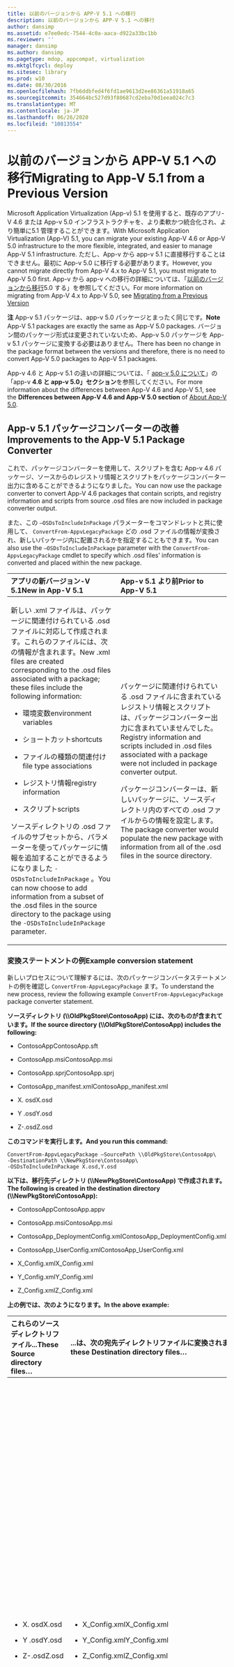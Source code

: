 ```yaml
---
title: 以前のバージョンから APP-V 5.1 への移行
description: 以前のバージョンから APP-V 5.1 への移行
author: dansimp
ms.assetid: e7ee0edc-7544-4c0a-aaca-d922a33bc1bb
ms.reviewer: ''
manager: dansimp
ms.author: dansimp
ms.pagetype: mdop, appcompat, virtualization
ms.mktglfcycl: deploy
ms.sitesec: library
ms.prod: w10
ms.date: 08/30/2016
ms.openlocfilehash: 7fb6ddbfed4f6fd1ae9613d2ee86361a51918a65
ms.sourcegitcommit: 354664bc527d93f80687cd2eba70d1eea024c7c3
ms.translationtype: MT
ms.contentlocale: ja-JP
ms.lasthandoff: 06/26/2020
ms.locfileid: "10813554"
---
```

# <span data-ttu-id="6e956-103">以前のバージョンから APP-V 5.1 への移行</span><span class="sxs-lookup"><span data-stu-id="6e956-103">Migrating to App-V 5.1 from a Previous Version</span></span>


<span data-ttu-id="6e956-104">Microsoft Application Virtualization (App-v) 5.1 を使用すると、既存のアプリ-V 4.6 または App-v 5.0 インフラストラクチャを、より柔軟かつ統合化され、より簡単に5.1 管理することができます。</span><span class="sxs-lookup"><span data-stu-id="6e956-104">With Microsoft Application Virtualization (App-V) 5.1, you can migrate your existing App-V 4.6 or App-V 5.0 infrastructure to the more flexible, integrated, and easier to manage App-V 5.1 infrastructure.</span></span>
<span data-ttu-id="6e956-105">ただし、App-v から app-v 5.1 に直接移行することはできません。最初に App-v 5.0 に移行する必要があります。</span><span class="sxs-lookup"><span data-stu-id="6e956-105">However, you cannot migrate directly from App-V 4.x to App-V 5.1, you must migrate to App-V 5.0 first.</span></span> <span data-ttu-id="6e956-106">App-v から app-v への移行の詳細については、「[以前のバージョンから移行](migrating-from-a-previous-version-app-v-50.md)5.0 する」を参照してください。</span><span class="sxs-lookup"><span data-stu-id="6e956-106">For more information on migrating from App-V 4.x to App-V 5.0, see [Migrating from a Previous Version](migrating-from-a-previous-version-app-v-50.md)</span></span>  

<span data-ttu-id="6e956-107">**注** App-v 5.1 パッケージは、app-v 5.0 パッケージとまったく同じです。</span><span class="sxs-lookup"><span data-stu-id="6e956-107">**Note** App-V 5.1 packages are exactly the same as App-V 5.0 packages.</span></span> <span data-ttu-id="6e956-108">バージョン間のパッケージ形式は変更されていないため、App-v 5.0 パッケージを App-v 5.1 パッケージに変換する必要はありません。</span><span class="sxs-lookup"><span data-stu-id="6e956-108">There has been no change in the package format between the versions and therefore, there is no need to convert App-V 5.0 packages to App-V 5.1 packages.</span></span>

<span data-ttu-id="6e956-109">App-v 4.6 と App-v 5.1 の違いの詳細については、「 [app-v 5.0 について](about-app-v-50.md)」の「app-v **4.6 と app-v 5.0」セクション**を参照してください。</span><span class="sxs-lookup"><span data-stu-id="6e956-109">For more information about the differences between App-V 4.6 and App-V 5.1, see the **Differences between App-V 4.6 and App-V 5.0 section** of [About App-V 5.0](about-app-v-50.md).</span></span>

 

## <a href="" id="bkmk-pkgconvimprove"></a><span data-ttu-id="6e956-110">App-v 5.1 パッケージコンバーターの改善</span><span class="sxs-lookup"><span data-stu-id="6e956-110">Improvements to the App-V 5.1 Package Converter</span></span>


<span data-ttu-id="6e956-111">これで、パッケージコンバーターを使用して、スクリプトを含む App-v 4.6 パッケージ、ソースからのレジストリ情報とスクリプトをパッケージコンバーター出力に含めることができるようになりました。</span><span class="sxs-lookup"><span data-stu-id="6e956-111">You can now use the package converter to convert App-V 4.6 packages that contain scripts, and registry information and scripts from source .osd files are now included in package converter output.</span></span>

<span data-ttu-id="6e956-112">また、この `–OSDsToIncludeInPackage` パラメーターをコマンドレットと共に使用して、 `ConvertFrom-AppvLegacyPackage` どの .osd ファイルの情報が変換され、新しいパッケージ内に配置されるかを指定することもできます。</span><span class="sxs-lookup"><span data-stu-id="6e956-112">You can also use the `–OSDsToIncludeInPackage` parameter with the `ConvertFrom-AppvLegacyPackage` cmdlet to specify which .osd files’ information is converted and placed within the new package.</span></span>

<table>
<colgroup>
<col width="50%" />
<col width="50%" />
</colgroup>
<thead>
<tr class="header">
<th align="left"><span data-ttu-id="6e956-113">アプリの新バージョン-V 5.1</span><span class="sxs-lookup"><span data-stu-id="6e956-113">New in App-V 5.1</span></span></th>
<th align="left"><span data-ttu-id="6e956-114">App-v 5.1 より前</span><span class="sxs-lookup"><span data-stu-id="6e956-114">Prior to App-V 5.1</span></span></th>
</tr>
</thead>
<tbody>
<tr class="odd">
<td align="left"><p><span data-ttu-id="6e956-115">新しい .xml ファイルは、パッケージに関連付けられている .osd ファイルに対応して作成されます。これらのファイルには、次の情報が含まれます。</span><span class="sxs-lookup"><span data-stu-id="6e956-115">New .xml files are created corresponding to the .osd files associated with a package; these files include the following information:</span></span></p>
<ul>
<li><p><span data-ttu-id="6e956-116">環境変数</span><span class="sxs-lookup"><span data-stu-id="6e956-116">environment variables</span></span></p></li>
<li><p><span data-ttu-id="6e956-117">ショートカット</span><span class="sxs-lookup"><span data-stu-id="6e956-117">shortcuts</span></span></p></li>
<li><p><span data-ttu-id="6e956-118">ファイルの種類の関連付け</span><span class="sxs-lookup"><span data-stu-id="6e956-118">file type associations</span></span></p></li>
<li><p><span data-ttu-id="6e956-119">レジストリ情報</span><span class="sxs-lookup"><span data-stu-id="6e956-119">registry information</span></span></p></li>
<li><p><span data-ttu-id="6e956-120">スクリプト</span><span class="sxs-lookup"><span data-stu-id="6e956-120">scripts</span></span></p></li>
</ul>
<p><span data-ttu-id="6e956-121">ソースディレクトリの .osd ファイルのサブセットから、パラメーターを使ってパッケージに情報を追加することができるようになりました <code>-OSDsToIncludeInPackage</code> 。</span><span class="sxs-lookup"><span data-stu-id="6e956-121">You can now choose to add information from a subset of the .osd files in the source directory to the package using the <code>-OSDsToIncludeInPackage</code> parameter.</span></span></p></td>
<td align="left"><p><span data-ttu-id="6e956-122">パッケージに関連付けられている .osd ファイルに含まれているレジストリ情報とスクリプトは、パッケージコンバーター出力に含まれていませんでした。</span><span class="sxs-lookup"><span data-stu-id="6e956-122">Registry information and scripts included in .osd files associated with a package were not included in package converter output.</span></span></p>
<p><span data-ttu-id="6e956-123">パッケージコンバーターは、新しいパッケージに、ソースディレクトリ内のすべての .osd ファイルからの情報を設定します。</span><span class="sxs-lookup"><span data-stu-id="6e956-123">The package converter would populate the new package with information from all of the .osd files in the source directory.</span></span></p></td>
</tr>
</tbody>
</table>

 

### <span data-ttu-id="6e956-124">変換ステートメントの例</span><span class="sxs-lookup"><span data-stu-id="6e956-124">Example conversion statement</span></span>

<span data-ttu-id="6e956-125">新しいプロセスについて理解するには、次のパッケージコンバータステートメントの例を確認し `ConvertFrom-AppvLegacyPackage` ます。</span><span class="sxs-lookup"><span data-stu-id="6e956-125">To understand the new process, review the following example `ConvertFrom-AppvLegacyPackage` package converter statement.</span></span>

**<span data-ttu-id="6e956-126">ソースディレクトリ (\\\\OldPkgStore\\ContosoApp) には、次のものが含まれています。</span><span class="sxs-lookup"><span data-stu-id="6e956-126">If the source directory (\\\\OldPkgStore\\ContosoApp) includes the following:</span></span>**

-   <span data-ttu-id="6e956-127">ContosoApp</span><span class="sxs-lookup"><span data-stu-id="6e956-127">ContosoApp.sft</span></span>

-   <span data-ttu-id="6e956-128">ContosoApp.msi</span><span class="sxs-lookup"><span data-stu-id="6e956-128">ContosoApp.msi</span></span>

-   <span data-ttu-id="6e956-129">ContosoApp.sprj</span><span class="sxs-lookup"><span data-stu-id="6e956-129">ContosoApp.sprj</span></span>

-   <span data-ttu-id="6e956-130">ContosoApp\_manifest.xml</span><span class="sxs-lookup"><span data-stu-id="6e956-130">ContosoApp\_manifest.xml</span></span>

-   <span data-ttu-id="6e956-131">X. osd</span><span class="sxs-lookup"><span data-stu-id="6e956-131">X.osd</span></span>

-   <span data-ttu-id="6e956-132">Y .osd</span><span class="sxs-lookup"><span data-stu-id="6e956-132">Y.osd</span></span>

-   <span data-ttu-id="6e956-133">Z-.osd</span><span class="sxs-lookup"><span data-stu-id="6e956-133">Z.osd</span></span>

**<span data-ttu-id="6e956-134">このコマンドを実行します。</span><span class="sxs-lookup"><span data-stu-id="6e956-134">And you run this command:</span></span>**

``` syntax
ConvertFrom-AppvLegacyPackage –SourcePath \\OldPkgStore\ContosoApp\ 
-DestinationPath \\NewPkgStore\ContosoApp\
-OSDsToIncludeInPackage X.osd,Y.osd
```

**<span data-ttu-id="6e956-135">以下は、移行先ディレクトリ (\\\\NewPkgStore\\ContosoApp) で作成されます。</span><span class="sxs-lookup"><span data-stu-id="6e956-135">The following is created in the destination directory (\\\\NewPkgStore\\ContosoApp):</span></span>**

-   <span data-ttu-id="6e956-136">ContosoApp</span><span class="sxs-lookup"><span data-stu-id="6e956-136">ContosoApp.appv</span></span>

-   <span data-ttu-id="6e956-137">ContosoApp.msi</span><span class="sxs-lookup"><span data-stu-id="6e956-137">ContosoApp.msi</span></span>

-   <span data-ttu-id="6e956-138">ContosoApp\_DeploymentConfig.xml</span><span class="sxs-lookup"><span data-stu-id="6e956-138">ContosoApp\_DeploymentConfig.xml</span></span>

-   <span data-ttu-id="6e956-139">ContosoApp\_UserConfig.xml</span><span class="sxs-lookup"><span data-stu-id="6e956-139">ContosoApp\_UserConfig.xml</span></span>

-   <span data-ttu-id="6e956-140">X\_Config.xml</span><span class="sxs-lookup"><span data-stu-id="6e956-140">X\_Config.xml</span></span>

-   <span data-ttu-id="6e956-141">Y\_Config.xml</span><span class="sxs-lookup"><span data-stu-id="6e956-141">Y\_Config.xml</span></span>

-   <span data-ttu-id="6e956-142">Z\_Config.xml</span><span class="sxs-lookup"><span data-stu-id="6e956-142">Z\_Config.xml</span></span>

**<span data-ttu-id="6e956-143">上の例では、次のようになります。</span><span class="sxs-lookup"><span data-stu-id="6e956-143">In the above example:</span></span>**

<table>
<colgroup>
<col width="25%" />
<col width="25%" />
<col width="25%" />
<col width="25%" />
</colgroup>
<thead>
<tr class="header">
<th align="left"><span data-ttu-id="6e956-144">これらのソースディレクトリファイル...</span><span class="sxs-lookup"><span data-stu-id="6e956-144">These Source directory files…</span></span></th>
<th align="left"><span data-ttu-id="6e956-145">...は、次の宛先ディレクトリファイルに変換されます...</span><span class="sxs-lookup"><span data-stu-id="6e956-145">…are converted to these Destination directory files…</span></span></th>
<th align="left"><span data-ttu-id="6e956-146">...これらのアイテムは</span><span class="sxs-lookup"><span data-stu-id="6e956-146">…and will contain these items</span></span></th>
<th align="left"><span data-ttu-id="6e956-147">説明</span><span class="sxs-lookup"><span data-stu-id="6e956-147">Description</span></span></th>
</tr>
</thead>
<tbody>
<tr class="odd">
<td align="left"><ul>
<li><p><span data-ttu-id="6e956-148">X. osd</span><span class="sxs-lookup"><span data-stu-id="6e956-148">X.osd</span></span></p></li>
<li><p><span data-ttu-id="6e956-149">Y .osd</span><span class="sxs-lookup"><span data-stu-id="6e956-149">Y.osd</span></span></p></li>
<li><p><span data-ttu-id="6e956-150">Z-.osd</span><span class="sxs-lookup"><span data-stu-id="6e956-150">Z.osd</span></span></p></li>
</ul></td>
<td align="left"><ul>
<li><p><span data-ttu-id="6e956-151">X_Config.xml</span><span class="sxs-lookup"><span data-stu-id="6e956-151">X_Config.xml</span></span></p></li>
<li><p><span data-ttu-id="6e956-152">Y_Config.xml</span><span class="sxs-lookup"><span data-stu-id="6e956-152">Y_Config.xml</span></span></p></li>
<li><p><span data-ttu-id="6e956-153">Z_Config.xml</span><span class="sxs-lookup"><span data-stu-id="6e956-153">Z_Config.xml</span></span></p></li>
</ul></td>
<td align="left"><ul>
<li><p><span data-ttu-id="6e956-154">環境変数</span><span class="sxs-lookup"><span data-stu-id="6e956-154">Environment variables</span></span></p></li>
<li><p><span data-ttu-id="6e956-155">ショートカット</span><span class="sxs-lookup"><span data-stu-id="6e956-155">Shortcuts</span></span></p></li>
<li><p><span data-ttu-id="6e956-156">ファイルの種類の関連付け</span><span class="sxs-lookup"><span data-stu-id="6e956-156">File type associations</span></span></p></li>
<li><p><span data-ttu-id="6e956-157">レジストリ情報</span><span class="sxs-lookup"><span data-stu-id="6e956-157">Registry information</span></span></p></li>
<li><p><span data-ttu-id="6e956-158">スクリプト</span><span class="sxs-lookup"><span data-stu-id="6e956-158">Scripts</span></span></p></li>
</ul></td>
<td align="left"><p><span data-ttu-id="6e956-159">各 .osd ファイルは、ここに記載されている項目を含む、個別の .xml ファイルに変換されます。これらのファイルは、ここに記載されているアプリ-V 5.1 展開構成形式になっています。</span><span class="sxs-lookup"><span data-stu-id="6e956-159">Each .osd file is converted to a separate, corresponding .xml file that contains the items listed here in App-V 5.1 deployment configuration format.</span></span> <span data-ttu-id="6e956-160">これらの項目は、必要に応じて、これらの .xml ファイルからコピーし、展開構成またはユーザー構成ファイルに配置することができます。</span><span class="sxs-lookup"><span data-stu-id="6e956-160">These items can then be copied from these .xml files and placed in the deployment configuration or user configuration files as desired.</span></span></p>
<p><span data-ttu-id="6e956-161">この例には、ソースディレクトリの3つの .osd ファイルに対応する3つの .xml ファイルがあります。</span><span class="sxs-lookup"><span data-stu-id="6e956-161">In this example, there are three .xml files, corresponding with the three .osd files in the source directory.</span></span> <span data-ttu-id="6e956-162">各 .xml ファイルには、環境変数、ショートカット、ファイルの種類の関連付け、レジストリ情報、スクリプトが含まれており、対応する .osd ファイルが含まれています。</span><span class="sxs-lookup"><span data-stu-id="6e956-162">Each .xml file contains the environment variables, shortcuts, file type associations, registry information, and scripts in its corresponding .osd file.</span></span></p></td>
</tr>
<tr class="even">
<td align="left"><ul>
<li><p><span data-ttu-id="6e956-163">X. osd</span><span class="sxs-lookup"><span data-stu-id="6e956-163">X.osd</span></span></p></li>
<li><p><span data-ttu-id="6e956-164">Y .osd</span><span class="sxs-lookup"><span data-stu-id="6e956-164">Y.osd</span></span></p></li>
</ul></td>
<td align="left"><ul>
<li><p><span data-ttu-id="6e956-165">ContosoApp</span><span class="sxs-lookup"><span data-stu-id="6e956-165">ContosoApp.appv</span></span></p></li>
<li><p><span data-ttu-id="6e956-166">ContosoApp_DeploymentConfig.xml</span><span class="sxs-lookup"><span data-stu-id="6e956-166">ContosoApp_DeploymentConfig.xml</span></span></p></li>
<li><p><span data-ttu-id="6e956-167">ContosoApp_UserConfig.xml</span><span class="sxs-lookup"><span data-stu-id="6e956-167">ContosoApp_UserConfig.xml</span></span></p></li>
</ul></td>
<td align="left"><ul>
<li><p><span data-ttu-id="6e956-168">環境変数</span><span class="sxs-lookup"><span data-stu-id="6e956-168">Environment variables</span></span></p></li>
<li><p><span data-ttu-id="6e956-169">ショートカット</span><span class="sxs-lookup"><span data-stu-id="6e956-169">Shortcuts</span></span></p></li>
<li><p><span data-ttu-id="6e956-170">ファイルの種類の関連付け</span><span class="sxs-lookup"><span data-stu-id="6e956-170">File type associations</span></span></p></li>
</ul></td>
<td align="left"><p><span data-ttu-id="6e956-171">パラメーターで指定された .osd ファイルからの情報 <code>-OSDsToIncludeInPackage</code> が変換され、パッケージ内に配置されます。</span><span class="sxs-lookup"><span data-stu-id="6e956-171">The information from the .osd files specified in the <code>-OSDsToIncludeInPackage</code> parameter are converted and placed inside the package.</span></span> <span data-ttu-id="6e956-172">次に、コンバーターは展開構成ファイルとユーザー構成ファイルにパッケージの内容を設定します。これは、新しいパッケージの順序付けの場合と同様です。</span><span class="sxs-lookup"><span data-stu-id="6e956-172">The converter then populates the deployment configuration file and the user configuration file with the contents of the package, just as App-V Sequencer does when sequencing a new package.</span></span></p>
<p><span data-ttu-id="6e956-173">この例では、環境変数、ショートカット、およびファイルの種類の関連付けが X. .osd と Y パッケージに含まれており、これらの情報の一部も展開構成ファイルとユーザー構成ファイルに含まれています。</span><span class="sxs-lookup"><span data-stu-id="6e956-173">In this example, environment variables, shortcuts, and file type associations included in X.osd and Y.osd were converted and placed in the App-V package, and some of this information was also included in the deployment configuration and user configuration files.</span></span> <span data-ttu-id="6e956-174">X. osd と Y はパラメーターの引数として指定されているために使われます <code>-OSDsToIncludeInPackage</code> 。</span><span class="sxs-lookup"><span data-stu-id="6e956-174">X.osd and Y.osd were used because they were included as arguments to the <code>-OSDsToIncludeInPackage</code> parameter.</span></span> <span data-ttu-id="6e956-175">このパッケージには、これらの引数の1つとして含まれていないため、Z-index からの情報はパッケージに含まれていませんでした。</span><span class="sxs-lookup"><span data-stu-id="6e956-175">No information from Z.osd was included in the package, because it was not included as one of these arguments.</span></span></p></td>
</tr>
</tbody>
</table>

 

## <span data-ttu-id="6e956-176">以前のバージョンの App-v を使用して作成されたパッケージの変換</span><span class="sxs-lookup"><span data-stu-id="6e956-176">Converting packages created using a prior version of App-V</span></span>


<span data-ttu-id="6e956-177">Package converter ユーティリティーを使って、app-v 5.0 のバージョンを使って作成された仮想アプリケーションパッケージをアップグレードしてください。</span><span class="sxs-lookup"><span data-stu-id="6e956-177">Use the package converter utility to upgrade virtual application packages created using versions of App-V prior to App-V 5.0.</span></span> <span data-ttu-id="6e956-178">パッケージコンバーターは、PowerShell を使用してパッケージを変換し、変換が必要なパッケージが多い場合は、プロセスの自動化に役立ちます。</span><span class="sxs-lookup"><span data-stu-id="6e956-178">The package converter uses PowerShell to convert packages and can help automate the process if you have many packages that require conversion.</span></span>

<span data-ttu-id="6e956-179">**重要** 既存のパッケージを変換した後は、パッケージを展開する前にパッケージをテストして、変換処理が正常に完了したことを確認する必要があります。</span><span class="sxs-lookup"><span data-stu-id="6e956-179">**Important** After you convert an existing package you should test the package prior to deploying the package to ensure the conversion process was successful.</span></span>

 

**<span data-ttu-id="6e956-180">既存のパッケージを変換する前に知っておくべきこと</span><span class="sxs-lookup"><span data-stu-id="6e956-180">What to know before you convert existing packages</span></span>**

<table>
<colgroup>
<col width="50%" />
<col width="50%" />
</colgroup>
<thead>
<tr class="header">
<th align="left"><span data-ttu-id="6e956-181">問題</span><span class="sxs-lookup"><span data-stu-id="6e956-181">Issue</span></span></th>
<th align="left"><span data-ttu-id="6e956-182">回避策</span><span class="sxs-lookup"><span data-stu-id="6e956-182">Workaround</span></span></th>
</tr>
</thead>
<tbody>
<tr class="odd">
<td align="left"><p><span data-ttu-id="6e956-183">変換後、DSC を使用する仮想パッケージはリンクされません。</span><span class="sxs-lookup"><span data-stu-id="6e956-183">Virtual packages using DSC are not linked after conversion.</span></span></p></td>
<td align="left"><p><span data-ttu-id="6e956-184">接続グループを使ってパッケージをリンクします。</span><span class="sxs-lookup"><span data-stu-id="6e956-184">Link the packages using connection groups.</span></span> <span data-ttu-id="6e956-185">「 <a href="managing-connection-groups51.md" data-raw-source="[Managing Connection Groups](managing-connection-groups51.md)"> 接続グループの管理」をご覧ください </a> 。</span><span class="sxs-lookup"><span data-stu-id="6e956-185">See <a href="managing-connection-groups51.md" data-raw-source="[Managing Connection Groups](managing-connection-groups51.md)">Managing Connection Groups</a>.</span></span></p></td>
</tr>
<tr class="even">
<td align="left"><p><span data-ttu-id="6e956-186">変換中に環境変数の競合が検出されます。</span><span class="sxs-lookup"><span data-stu-id="6e956-186">Environment variable conflicts are detected during conversion.</span></span></p></td>
<td align="left"><p><span data-ttu-id="6e956-187">関連付けられている .osd ファイル内の競合を解決 <strong> </strong> します。</span><span class="sxs-lookup"><span data-stu-id="6e956-187">Resolve any conflicts in the associated <strong>.osd</strong> file.</span></span></p></td>
</tr>
<tr class="odd">
<td align="left"><p><span data-ttu-id="6e956-188">変換中にハードコーディングされたパスが検出されます。</span><span class="sxs-lookup"><span data-stu-id="6e956-188">Hard-coded paths are detected during conversion.</span></span></p></td>
<td align="left"><p><span data-ttu-id="6e956-189">ハードコーディングされたパスは正しく変換されにくくなります。</span><span class="sxs-lookup"><span data-stu-id="6e956-189">Hard-coded paths are difficult to convert correctly.</span></span> <span data-ttu-id="6e956-190">パッケージコンバーターは、ハードコーディングされたパスを含むファイルを含むパッケージを検出して返します。</span><span class="sxs-lookup"><span data-stu-id="6e956-190">The package converter will detect and return packages with files that contain hard-coded paths.</span></span> <span data-ttu-id="6e956-191">ハードコーディングされたパスでファイルを表示し、パッケージにファイルが必要かどうかを確認します。</span><span class="sxs-lookup"><span data-stu-id="6e956-191">View the file with the hard-coded path, and determine whether the package requires the file.</span></span> <span data-ttu-id="6e956-192">その場合は、パッケージの順序を再確認することをお勧めします。</span><span class="sxs-lookup"><span data-stu-id="6e956-192">If so, it is recommended to re-sequence the package.</span></span></p></td>
</tr>
</tbody>
</table>

 

<span data-ttu-id="6e956-193">パッケージを変換するときに、エラーが発生したファイルまたはショートカットを確認します。</span><span class="sxs-lookup"><span data-stu-id="6e956-193">When converting a package check for failing files or shortcuts.</span></span> <span data-ttu-id="6e956-194">App-V 4.6 パッケージでアイテムを見つけます。</span><span class="sxs-lookup"><span data-stu-id="6e956-194">Locate the item in App-V 4.6 package.</span></span> <span data-ttu-id="6e956-195">ハードコードされたパスである可能性があります。</span><span class="sxs-lookup"><span data-stu-id="6e956-195">It could possibly be a hard-coded path.</span></span> <span data-ttu-id="6e956-196">パスを変換します。</span><span class="sxs-lookup"><span data-stu-id="6e956-196">Convert the path.</span></span>

<span data-ttu-id="6e956-197">**注** 機能を活用する必要がある重要なアプリケーションやアプリケーションを変換するには、App-v 5.1 sequencer を使うことをお勧めします。</span><span class="sxs-lookup"><span data-stu-id="6e956-197">**Note** It is recommended that you use the App-V 5.1 sequencer for converting critical applications or applications that need to take advantage of features.</span></span> <span data-ttu-id="6e956-198">「 [App-v 5.1 を使って新しいアプリケーションを順序付けする方法](how-to-sequence-a-new-application-with-app-v-51-beta-gb18030.md)」を参照してください。</span><span class="sxs-lookup"><span data-stu-id="6e956-198">See, [How to Sequence a New Application with App-V 5.1](how-to-sequence-a-new-application-with-app-v-51-beta-gb18030.md).</span></span>

<span data-ttu-id="6e956-199">変換後に変換されたパッケージが開かない場合は、App-v 5.1 sequencer を使用してアプリケーションを再シーケンスすることをお勧めします。</span><span class="sxs-lookup"><span data-stu-id="6e956-199">If a converted package does not open after you convert it, it is also recommended that you re-sequence the application using the App-V 5.1 sequencer.</span></span>

 

[<span data-ttu-id="6e956-200">以前のバージョンの APP-V で作成されたパッケージを変換する方法</span><span class="sxs-lookup"><span data-stu-id="6e956-200">How to Convert a Package Created in a Previous Version of App-V</span></span>](how-to-convert-a-package-created-in-a-previous-version-of-app-v51.md)

## <span data-ttu-id="6e956-201">クライアントの移行</span><span class="sxs-lookup"><span data-stu-id="6e956-201">Migrating Clients</span></span>


<span data-ttu-id="6e956-202">次の表は、クライアントをアップグレードするための推奨される方法を示しています。</span><span class="sxs-lookup"><span data-stu-id="6e956-202">The following table displays the recommended method for upgrading clients.</span></span>

<table>
<colgroup>
<col width="50%" />
<col width="50%" />
</colgroup>
<thead>
<tr class="header">
<th align="left"><span data-ttu-id="6e956-203">タスク</span><span class="sxs-lookup"><span data-stu-id="6e956-203">Task</span></span></th>
<th align="left"><span data-ttu-id="6e956-204">詳細情報</span><span class="sxs-lookup"><span data-stu-id="6e956-204">More Information</span></span></th>
</tr>
</thead>
<tbody>
<tr class="odd">
<td align="left"><p><span data-ttu-id="6e956-205">環境を最新バージョンの App-v にアップグレードする-V 4.6</span><span class="sxs-lookup"><span data-stu-id="6e956-205">Upgrade your environment to the latest version of App-V4.6</span></span></p></td>
<td align="left"><p><a href="../appv-v4/application-virtualization-deployment-and-upgrade-considerations-copy.md" data-raw-source="[Application Virtualization Deployment and Upgrade Considerations](../appv-v4/application-virtualization-deployment-and-upgrade-considerations-copy.md)"><span data-ttu-id="6e956-206">アプリケーションの仮想化の展開とアップグレードに関する考慮事項 </a> 。</span><span class="sxs-lookup"><span data-stu-id="6e956-206">Application Virtualization Deployment and Upgrade Considerations</a>.</span></span></p></td>
</tr>
<tr class="even">
<td align="left"><p><span data-ttu-id="6e956-207">共存を有効にした App-v 5.1 クライアントをインストールします。</span><span class="sxs-lookup"><span data-stu-id="6e956-207">Install the App-V 5.1 client with co-existence enabled.</span></span></p></td>
<td align="left"><p><a href="how-to-deploy-the-app-v-46-and-the-app-v--51-client-on-the-same-computer.md" data-raw-source="[How to Deploy the App-V 4.6 and the App-V 5.1 Client on the Same Computer](how-to-deploy-the-app-v-46-and-the-app-v--51-client-on-the-same-computer.md)"><span data-ttu-id="6e956-208">同じコンピューターに app-v 4.6 と App-v 5.1 クライアントを展開する方法を説明 </a> します。</span><span class="sxs-lookup"><span data-stu-id="6e956-208">How to Deploy the App-V 4.6 and the App-V 5.1 Client on the Same Computer</a>.</span></span></p></td>
</tr>
<tr class="odd">
<td align="left"><p><span data-ttu-id="6e956-209">アプリ-V 5.1 パッケージのシーケンスとロールアウト。</span><span class="sxs-lookup"><span data-stu-id="6e956-209">Sequence and roll out App-V 5.1 packages.</span></span> <span data-ttu-id="6e956-210">必要に応じて、App-v 4.6 パッケージの発行を取り消します。</span><span class="sxs-lookup"><span data-stu-id="6e956-210">As needed, unpublish App-V 4.6 packages.</span></span></p></td>
<td align="left"><p><a href="how-to-sequence-a-new-application-with-app-v-51-beta-gb18030.md" data-raw-source="[How to Sequence a New Application with App-V 5.1](how-to-sequence-a-new-application-with-app-v-51-beta-gb18030.md)"><span data-ttu-id="6e956-211">App-V 5.1 を使って新しいアプリケーションをシーケンスする方法について説明 </a> します。</span><span class="sxs-lookup"><span data-stu-id="6e956-211">How to Sequence a New Application with App-V 5.1</a>.</span></span></p></td>
</tr>
</tbody>
</table>

 

<span data-ttu-id="6e956-212">**重要** 共存モードを使用するには、最新バージョンの App-v を実行している必要があります。</span><span class="sxs-lookup"><span data-stu-id="6e956-212">**Important** You must be running the latest version of App-V4.6 to use coexistence mode.</span></span> <span data-ttu-id="6e956-213">さらに、パッケージをシーケンス処理するときには、 **[ユーザーの\*\*\*\*構成] セクションに**ある [管理権限] 設定を構成する必要があります。</span><span class="sxs-lookup"><span data-stu-id="6e956-213">Additionally, when you sequence a package, you must configure the Managing Authority setting, which is in the **User Configuration** is located in the **User Configuration** section.</span></span>

 

## <span data-ttu-id="6e956-214">App-v 5.1 Server の完全なインフラストラクチャを移行する</span><span class="sxs-lookup"><span data-stu-id="6e956-214">Migrating the App-V 5.1 Server Full Infrastructure</span></span>


<span data-ttu-id="6e956-215">完全な App-v 5.1 インフラストラクチャにアップグレードする直接的な方法はありません。</span><span class="sxs-lookup"><span data-stu-id="6e956-215">There is no direct method to upgrade to a full App-V 5.1 infrastructure.</span></span> <span data-ttu-id="6e956-216">App-v server のアップグレードについては、次のセクションの情報を参照してください。</span><span class="sxs-lookup"><span data-stu-id="6e956-216">Use the information in the following section for information about upgrading the App-V server.</span></span>

<table>
<colgroup>
<col width="50%" />
<col width="50%" />
</colgroup>
<thead>
<tr class="header">
<th align="left"><span data-ttu-id="6e956-217">タスク</span><span class="sxs-lookup"><span data-stu-id="6e956-217">Task</span></span></th>
<th align="left"><span data-ttu-id="6e956-218">詳細情報</span><span class="sxs-lookup"><span data-stu-id="6e956-218">More Information</span></span></th>
</tr>
</thead>
<tbody>
<tr class="odd">
<td align="left"><p><span data-ttu-id="6e956-219">環境を最新バージョンの App-v 4.6 にアップグレードします。</span><span class="sxs-lookup"><span data-stu-id="6e956-219">Upgrade your environment to the latest version of App-V4.6.</span></span></p></td>
<td align="left"><p><a href="../appv-v4/application-virtualization-deployment-and-upgrade-considerations-copy.md" data-raw-source="[Application Virtualization Deployment and Upgrade Considerations](../appv-v4/application-virtualization-deployment-and-upgrade-considerations-copy.md)"><span data-ttu-id="6e956-220">アプリケーションの仮想化の展開とアップグレードに関する考慮事項 </a> 。</span><span class="sxs-lookup"><span data-stu-id="6e956-220">Application Virtualization Deployment and Upgrade Considerations</a>.</span></span></p></td>
</tr>
<tr class="even">
<td align="left"><p><span data-ttu-id="6e956-221">クライアントの App-v 5.1 バージョンを展開します。</span><span class="sxs-lookup"><span data-stu-id="6e956-221">Deploy App-V 5.1 version of the client.</span></span></p></td>
<td align="left"><p><a href="how-to-deploy-the-app-v-client-51gb18030.md" data-raw-source="[How to Deploy the App-V Client](how-to-deploy-the-app-v-client-51gb18030.md)"><span data-ttu-id="6e956-222">App-v クライアントを展開する方法を説明 </a> します。</span><span class="sxs-lookup"><span data-stu-id="6e956-222">How to Deploy the App-V Client</a>.</span></span></p></td>
</tr>
<tr class="odd">
<td align="left"><p><span data-ttu-id="6e956-223">App-v 5.1 server をインストールします。</span><span class="sxs-lookup"><span data-stu-id="6e956-223">Install App-V 5.1 server.</span></span></p></td>
<td align="left"><p><a href="how-to-deploy-the-app-v-51-server.md" data-raw-source="[How to Deploy the App-V 5.1 Server](how-to-deploy-the-app-v-51-server.md)"><span data-ttu-id="6e956-224">App-v 5.1 サーバーを展開する方法について説明 </a> します。</span><span class="sxs-lookup"><span data-stu-id="6e956-224">How to Deploy the App-V 5.1 Server</a>.</span></span></p></td>
</tr>
<tr class="even">
<td align="left"><p><span data-ttu-id="6e956-225">既存のパッケージを移行します。</span><span class="sxs-lookup"><span data-stu-id="6e956-225">Migrate existing packages.</span></span></p></td>
<td align="left"><p><span data-ttu-id="6e956-226"><strong>この記事の「以前のバージョンの app-v を使用して作成されたパッケージの変換」を参照してください </strong> 。</span><span class="sxs-lookup"><span data-stu-id="6e956-226">See the <strong>Converting packages created using a prior version of App-V</strong> section of this article.</span></span></p></td>
</tr>
</tbody>
</table>

 

## <span data-ttu-id="6e956-227">その他の移行タスク</span><span class="sxs-lookup"><span data-stu-id="6e956-227">Additional Migration tasks</span></span>


<span data-ttu-id="6e956-228">また、エンドポイントの再構成や、App-v 5.1 クライアントを実行しているコンピューター上で以前のバージョンを使用して作成されたパッケージの開くなど、追加の移行タスクを実行することもできます。</span><span class="sxs-lookup"><span data-stu-id="6e956-228">You can also perform additional migration tasks such as reconfiguring end points as well as opening a package created using a prior version on a computer running the App-V 5.1 client.</span></span> <span data-ttu-id="6e956-229">次のリンクでは、これらのタスクを実行する方法について詳しく説明します。</span><span class="sxs-lookup"><span data-stu-id="6e956-229">The following links provide more information about performing these tasks.</span></span>

[<span data-ttu-id="6e956-230">特定のコンピューター上の全ユーザーの拡張ポイントを App-V 4.6 パッケージから変換済み App-V 5.1 パッケージに移行する方法</span><span class="sxs-lookup"><span data-stu-id="6e956-230">How to Migrate Extension Points From an App-V 4.6 Package to a Converted App-V 5.1 Package for All Users on a Specific Computer</span></span>](how-to-migrate-extension-points-from-an-app-v-46-package-to-a-converted-app-v-51-package-for-all-users-on-a-specific-computer.md)

[<span data-ttu-id="6e956-231">特定のユーザーの拡張ポイントを App-V 4.6 パッケージから変換済み App-V 5.1 パッケージに移行する方法</span><span class="sxs-lookup"><span data-stu-id="6e956-231">How to Migrate Extension Points From an App-V 4.6 Package to App-V 5.1 for a Specific User</span></span>](how-to-migrate-extension-points-from-an-app-v-46-package-to-app-v-51-for-a-specific-user.md)

[<span data-ttu-id="6e956-232">特定のコンピューター上の全ユーザーの拡張ポイントを App-V 5.1 パッケージから App-V 4.6 パッケージに戻す方法</span><span class="sxs-lookup"><span data-stu-id="6e956-232">How to Revert Extension Points from an App-V 5.1 Package to an App-V 4.6 Package For All Users on a Specific Computer</span></span>](how-to-revert-extension-points-from-an-app-v-51-package-to-an-app-v-46-package-for-all-users-on-a-specific-computer.md)

[<span data-ttu-id="6e956-233">特定のユーザーの拡張ポイントを App-V 5.1 パッケージから App-V 4.6 パッケージに戻す方法</span><span class="sxs-lookup"><span data-stu-id="6e956-233">How to Revert Extension Points From an App-V 5.1 Package to an App-V 4.6 Package for a Specific User</span></span>](how-to-revert-extension-points-from-an-app-v-51-package-to-an-app-v-46-package-for-a-specific-user.md)







## <span data-ttu-id="6e956-234">App-v の移行タスクを実行するためのその他のリソース</span><span class="sxs-lookup"><span data-stu-id="6e956-234">Other resources for performing App-V migration tasks</span></span>


[<span data-ttu-id="6e956-235">APP-V 5.1 の操作</span><span class="sxs-lookup"><span data-stu-id="6e956-235">Operations for App-V 5.1</span></span>](operations-for-app-v-51.md)

[<span data-ttu-id="6e956-236">簡素化された Microsoft App-V 5.1 Management Server のアップグレード手順</span><span class="sxs-lookup"><span data-stu-id="6e956-236">A simplified Microsoft App-V 5.1 Management Server upgrade procedure</span></span>](https://go.microsoft.com/fwlink/p/?LinkId=786330)

 

 





